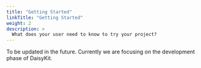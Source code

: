 ```yaml
---
title: "Getting Started"
linkTitle: "Getting Started"
weight: 2
description: >
  What does your user need to know to try your project?
---
```


To be updated in the future. Currently we are focusing on the development phase of DaisyKit.